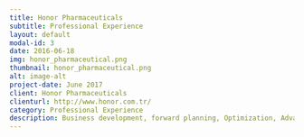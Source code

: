 ```yaml
---
title: Honor Pharmaceuticals
subtitle: Professional Experience
layout: default
modal-id: 3
date: 2016-06-18
img: honor_pharmaceutical.png
thumbnail: honor_pharmaceutical.png
alt: image-alt
project-date: June 2017
client: Honor Pharmaceuticals
clienturl: http://www.honor.com.tr/
category: Professional Experience
description: Business development, forward planning, Optimization, Advance Analytics, Forecasting, and Revenue Maximization
---
```


